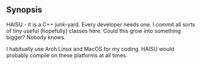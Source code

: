 ## Synopsis

HAISU - it is a C++ junk-yard. Every developer needs one. I commit all sorts of tiny useful (hopefully) classes here. Could this grow into something bigger? Nobody knows.

I habitually use Arch Linux and MacOS for my coding. HAISU would probably compile on these platforms at all times.
